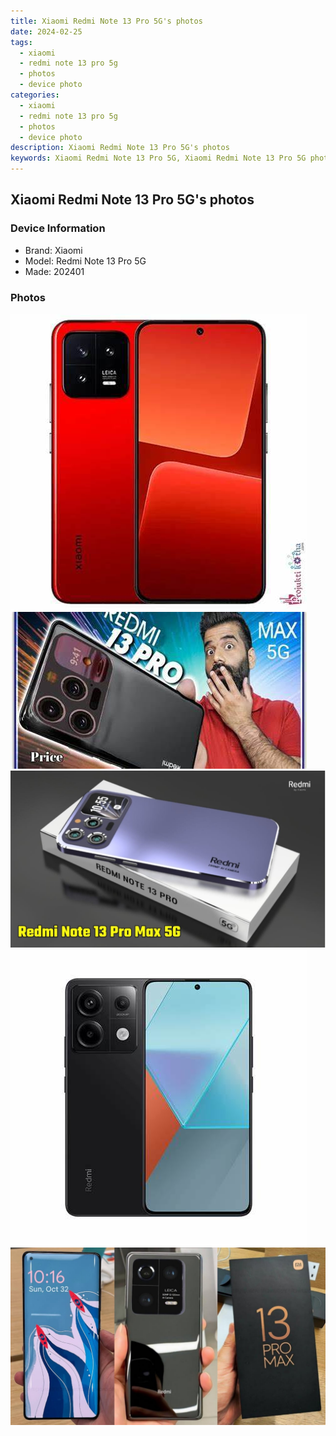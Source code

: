 ```yaml
---
title: Xiaomi Redmi Note 13 Pro 5G's photos
date: 2024-02-25
tags: 
  - xiaomi
  - redmi note 13 pro 5g
  - photos
  - device photo
categories: 
  - xiaomi
  - redmi note 13 pro 5g
  - photos
  - device photo
description: Xiaomi Redmi Note 13 Pro 5G's photos
keywords: Xiaomi Redmi Note 13 Pro 5G, Xiaomi Redmi Note 13 Pro 5G photos, Xiaomi Redmi Note 13 Pro 5G device photo
---
```


## Xiaomi Redmi Note 13 Pro 5G's photos

### Device Information

- Brand: Xiaomi
- Model: Redmi Note 13 Pro 5G
- Made: 202401

### Photos

![/images/best-assets/devices/xiaomi/xiaomi-redmi-note-13-pro-5g/1.jpg](/images/best-assets/devices/xiaomi/xiaomi-redmi-note-13-pro-5g/1.jpg)
![/images/best-assets/devices/xiaomi/xiaomi-redmi-note-13-pro-5g/2.jpg](/images/best-assets/devices/xiaomi/xiaomi-redmi-note-13-pro-5g/2.jpg)
![/images/best-assets/devices/xiaomi/xiaomi-redmi-note-13-pro-5g/3.jpg](/images/best-assets/devices/xiaomi/xiaomi-redmi-note-13-pro-5g/3.jpg)
![/images/best-assets/devices/xiaomi/xiaomi-redmi-note-13-pro-5g/4.jpg](/images/best-assets/devices/xiaomi/xiaomi-redmi-note-13-pro-5g/4.jpg)
![/images/best-assets/devices/xiaomi/xiaomi-redmi-note-13-pro-5g/5.jpg](/images/best-assets/devices/xiaomi/xiaomi-redmi-note-13-pro-5g/5.jpg)
